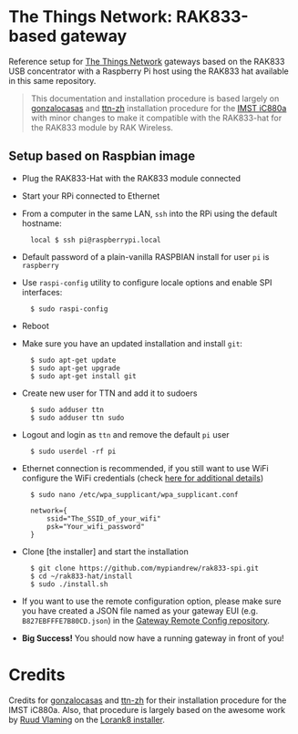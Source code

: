 # The Things Network: RAK833-based gateway

Reference setup for [The Things Network](http://thethingsnetwork.org/) gateways based on the RAK833 USB concentrator with a Raspberry Pi host using the RAK833 hat available in this same repository.

> This documentation and installation procedure is based largely on [gonzalocasas](https://github.com/gonzalocasas) and [ttn-zh](https://github.com/ttn-zh) installation procedure for the [IMST iC880a](https://github.com/ttn-zh/ic880a-gateway) with minor changes to make it compatible with the RAK833-hat for the RAK833 module by RAK Wireless.


## Setup based on Raspbian image

- Plug the RAK833-Hat with the RAK833 module connected
- Start your RPi connected to Ethernet
- From a computer in the same LAN, `ssh` into the RPi using the default hostname:

        local $ ssh pi@raspberrypi.local

- Default password of a plain-vanilla RASPBIAN install for user `pi` is `raspberry`
- Use `raspi-config` utility to configure locale options and enable SPI interfaces:

        $ sudo raspi-config

- Reboot
- Make sure you have an updated installation and install `git`:

        $ sudo apt-get update
        $ sudo apt-get upgrade
        $ sudo apt-get install git

- Create new user for TTN and add it to sudoers

        $ sudo adduser ttn
        $ sudo adduser ttn sudo

- Logout and login as `ttn` and remove the default `pi` user

        $ sudo userdel -rf pi

- Ethernet connection is recommended, if you still want to use WiFi configure the WiFi credentials (check [here for additional details](https://www.raspberrypi.org/documentation/configuration/wireless/wireless-cli.md))

        $ sudo nano /etc/wpa_supplicant/wpa_supplicant.conf

        network={
            ssid="The_SSID_of_your_wifi"
            psk="Your_wifi_password"
        }

- Clone [the installer] and start the installation

        $ git clone https://github.com/mypiandrew/rak833-spi.git
        $ cd ~/rak833-hat/install
        $ sudo ./install.sh

- If you want to use the remote configuration option, please make sure you have created a JSON file named as your gateway EUI (e.g. `B827EBFFFE7B80CD.json`) in the [Gateway Remote Config repository](https://github.com/ttn-zh/gateway-remote-config).

- **Big Success!** You should now have a running gateway in front of you!

# Credits

Credits for [gonzalocasas](https://github.com/gonzalocasas) and [ttn-zh](https://github.com/ttn-zh) for their installation procedure for the IMST iC880a. Also, that procedure is largely based on the awesome work by [Ruud Vlaming](https://github.com/devlaam) on the [Lorank8 installer](https://github.com/Ideetron/Lorank).
